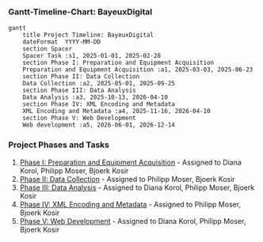 ### Gantt-Timeline-Chart: BayeuxDigital

```mermaid
gantt
    title Project Timeline: BayeuxDigital
    dateFormat  YYYY-MM-DD
    section Spacer 
    Spacer Task :s1, 2025-01-01, 2025-02-28
    section Phase I: Preparation and Equipment Acquisition
    Preparation and Equipment Acquisition :a1, 2025-03-03, 2025-06-23
    section Phase II: Data Collection
    Data Collection :a2, 2025-05-01, 2025-09-25
    section Phase III: Data Analysis
    Data Analysis :a3, 2025-10-13, 2026-04-10
    section Phase IV: XML Encoding and Metadata
    XML Encoding and Metadata :a4, 2025-11-16, 2026-04-10
    section Phase V: Web Development
    Web development :a5, 2026-06-01, 2026-12-14
```

### Project Phases and Tasks

1. [Phase I: Preparation and Equipment Acquisition](https://github.com/bjorkk/BayeuxDigital/issues/8) - Assigned to Diana Korol, Philipp Moser, Bjoerk Kosir
2. [Phase II: Data Collection](https://github.com/bjorkk/BayeuxDigital/issues/9) - Assigned to Philipp Moser, Bjoerk Kosir
3. [Phase III: Data Analysis](https://github.com/bjorkk/BayeuxDigital/issues/10) - Assigned to Diana Korol, Philipp Moser, Bjoerk Kosir
4. [Phase IV: XML Encoding and Metadata](https://github.com/bjorkk/BayeuxDigital/issues/3) - Assigned to Philipp Moser, Bjoerk Kosir
5. [Phase V: Web Development](https://github.com/bjorkk/BayeuxDigital/issues/11) - Assigned to Diana Korol, Philipp Moser, Bjoerk Kosir
